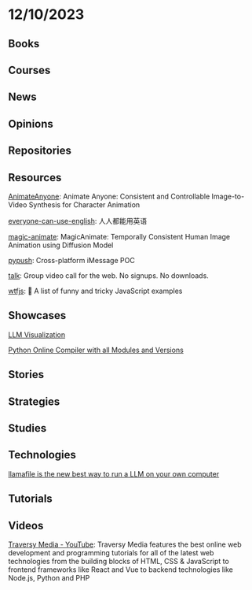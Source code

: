 # 12/10/2023

## Books

## Courses

## News

## Opinions

## Repositories

## Resources
[AnimateAnyone](https://github.com/HumanAIGC/AnimateAnyone): Animate Anyone: Consistent and Controllable Image-to-Video Synthesis for Character Animation

[everyone-can-use-english](https://github.com/xiaolai/everyone-can-use-english): 人人都能用英语

[magic-animate](https://github.com/magic-research/magic-animate): MagicAnimate: Temporally Consistent Human Image Animation using Diffusion Model

[pypush](https://github.com/JJTech0130/pypush): Cross-platform iMessage POC

[talk](https://github.com/vasanthv/talk): Group video call for the web. No signups. No downloads.

[wtfjs](https://github.com/denysdovhan/wtfjs): 🤪 A list of funny and tricky JavaScript examples

## Showcases
[LLM Visualization](https://bbycroft.net/llm)

[Python Online Compiler with all Modules and Versions](https://pythononlinecompiler.com/)

## Stories

## Strategies

## Studies

## Technologies
[llamafile is the new best way to run a LLM on your own computer](https://simonwillison.net/2023/Nov/29/llamafile/)

## Tutorials

## Videos
[Traversy Media - YouTube](https://www.youtube.com/channel/UC29ju8bIPH5as8OGnQzwJyA): Traversy Media features the best online web development and programming tutorials for all of the latest web technologies from the building blocks of HTML, CSS & JavaScript to frontend frameworks like React and Vue to backend technologies like Node.js, Python and PHP
